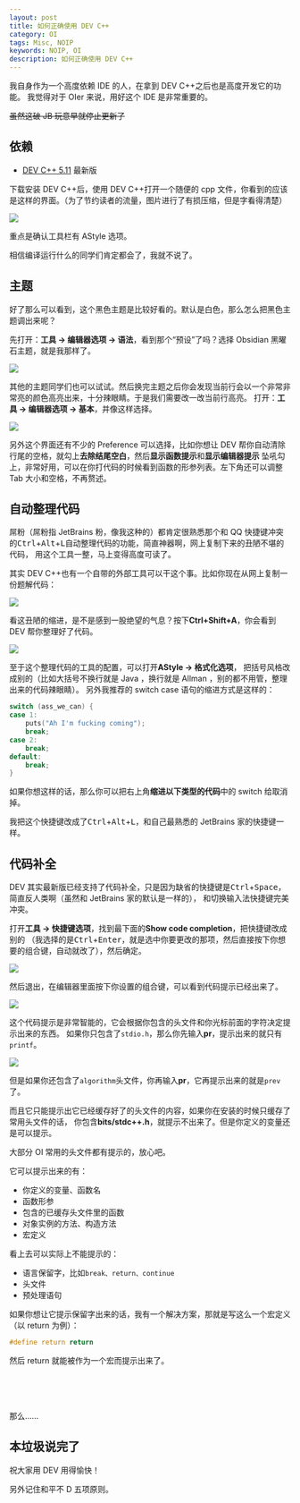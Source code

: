 ```yaml
---
layout: post  
title: 如何正确使用 DEV C++ 
category: OI
tags: Misc, NOIP
keywords: NOIP, OI
description: 如何正确使用 DEV C++
---
```



我自身作为一个高度依赖 IDE 的人，在拿到 DEV C++之后也是高度开发它的功能。
我觉得对于 OIer 来说，用好这个 IDE 是非常重要的。

~~虽然这破 JB 玩意早就停止更新了~~

## 依赖
+ [DEV C++ 5.11](https://sourceforge.net/projects/orwelldevcpp) 最新版

下载安装 DEV C++后，使用 DEV C++打开一个随便的 cpp 文件，你看到的应该是这样的界面。（为了节约读者的流量，图片进行了有损压缩，但是字看得清楚）

![](https://coding.net/u/ice1000/p/Images/git/raw/master/blog-img/old/dev/1.jpg)

重点是确认工具栏有 AStyle 选项。

相信编译运行什么的同学们肯定都会了，我就不说了。

## 主题
好了那么可以看到，这个黑色主题是比较好看的。默认是白色，那么怎么把黑色主题调出来呢？

先打开：**工具 -> 编辑器选项 -> 语法**，看到那个“预设”了吗？选择 Obsidian 黑曜石主题，就是我那样了。

![](https://coding.net/u/ice1000/p/Images/git/raw/master/blog-img/old/dev/2.jpg)

其他的主题同学们也可以试试。然后换完主题之后你会发现当前行会以一个非常非常亮的颜色高亮出来，十分辣眼睛。于是我们需要改一改当前行高亮。
打开：**工具 -> 编辑器选项 -> 基本**，并像这样选择。

![](https://coding.net/u/ice1000/p/Images/git/raw/master/blog-img/old/dev/3.jpg)

另外这个界面还有不少的 Preference 可以选择，比如你想让 DEV 帮你自动清除行尾的空格，就勾上**去除结尾空白**，然后**显示函数提示**和**显示编辑器提示**
坠吼勾上，非常好用，可以在你打代码的时候看到函数的形参列表。左下角还可以调整 Tab 大小和空格，不再赘述。

## 自动整理代码
屌粉（屌粉指 JetBrains 粉，像我这种的）都肯定很熟悉那个和 QQ 快捷键冲突的<kbd>Ctrl</kbd>+<kbd>Alt</kbd>+<kbd>L</kbd>自动整理代码的功能，简直神器啊，网上复制下来的丑陋不堪的代码，
用这个工具一整，马上变得高度可读了。

其实 DEV C++也有一个自带的外部工具可以干这个事。比如你现在从网上复制一份题解代码：

![](https://coding.net/u/ice1000/p/Images/git/raw/master/blog-img/old/dev/4.jpg)

看这丑陋的缩进，是不是感到一股绝望的气息？按下**Ctrl+Shift+A**，你会看到 DEV 帮你整理好了代码。

![](https://coding.net/u/ice1000/p/Images/git/raw/master/blog-img/old/dev/5.jpg)

至于这个整理代码的工具的配置，可以打开**AStyle -> 格式化选项**，
把括号风格改成别的（比如大括号不换行就是 Java ，换行就是 Allman ，别的都不用管，整理出来的代码辣眼睛）。
另外我推荐的 switch case 语句的缩进方式是这样的：

```c
switch (ass_we_can) {
case 1:
	puts("Ah I'm fucking coming");
	break;
case 2:
	break;
default:
	break;
}
```

如果你想这样的话，那么你可以把右上角**缩进以下类型的代码**中的 switch 给取消掉。

我把这个快捷键改成了<kbd>Ctrl</kbd>+<kbd>Alt</kbd>+<kbd>L</kbd>，和自己最熟悉的 JetBrains 家的快捷键一样。

## 代码补全

DEV 其实最新版已经支持了代码补全，只是因为缺省的快捷键是<kbd>Ctrl</kbd>+<kbd>Space</kbd>，简直反人类啊（虽然和 JetBrains 家的默认是一样的），
和切换输入法快捷键完美冲突。

打开**工具 -> 快捷键选项**，找到最下面的**Show code completion**，把快捷键改成别的
（我选择的是<kbd>Ctrl</kbd>+<kbd>Enter</kbd>，就是选中你要更改的那项，然后直接按下你想要的组合键，自动就改了），然后确定。

![](https://coding.net/u/ice1000/p/Images/git/raw/master/blog-img/old/dev/6.jpg)

然后退出，在编辑器里面按下你设置的组合键，可以看到代码提示已经出来了。

![](https://coding.net/u/ice1000/p/Images/git/raw/master/blog-img/old/dev/7.jpg)

这个代码提示是非常智能的，它会根据你包含的头文件和你光标前面的字符决定提示出来的东西。
如果你只包含了`stdio.h`，那么你先输入**pr**，提示出来的就只有`printf`。

![](https://coding.net/u/ice1000/p/Images/git/raw/master/blog-img/old/dev/8.jpg)

但是如果你还包含了`algorithm`头文件，你再输入**pr**，它再提示出来的就是`prev`了。

而且它只能提示出它已经缓存好了的头文件的内容，如果你在安装的时候只缓存了常用头文件的话，
你包含**bits/stdc++.h**，就提示不出来了。但是你定义的变量还是可以提示。

大部分 OI 常用的头文件都有提示的，放心吧。

它可以提示出来的有：

+ 你定义的变量、函数名
+ 函数形参
+ 包含的已缓存头文件里的函数
+ 对象实例的方法、构造方法
+ 宏定义

看上去可以实际上不能提示的：

+ 语言保留字，比如`break、return、continue`
+ 头文件
+ 预处理语句

如果你想让它提示保留字出来的话，我有一个解决方案，那就是写这么一个宏定义（以 return 为例）：

```c
#define return return
```

然后 return 就能被作为一个宏而提示出来了。

<br/><br/><br/>

那么……

## 本垃圾说完了

祝大家用 DEV 用得愉快！

另外记住和平不 D 五项原则。

